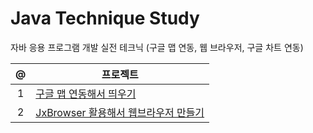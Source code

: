 # Java Technique Study
 자바 응용 프로그램 개발 실전 테크닉 (구글 맵 연동, 웹 브라우저, 구글 차트 연동)

|  @  | 프로젝트                                                                                
| :-: | -----------------------------------------------------------------------------------------------
|  1  | [구글 맵 연동해서 띄우기](https://github.com/ksone02/Java-Technique-Study/tree/main/src/JavaTeqnique/SwingGoogleMaps)               
|  2  | [JxBrowser 활용해서 웹브라우저 만들기](https://github.com/ksone02/Java-Technique-Study/tree/main/src/JavaTeqnique/UseJxBrowser)   
